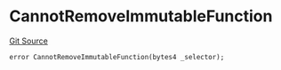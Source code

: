 # CannotRemoveImmutableFunction
[Git Source](https://github.com/thrackle-io/tron/blob/d9139140f50076b996b790d1128c5e2182de1d13/src/protocol/economic/ruleProcessor/RuleProcessorDiamondLib.sol)


```solidity
error CannotRemoveImmutableFunction(bytes4 _selector);
```

